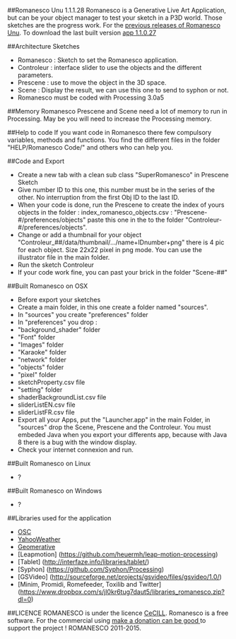 ##Romanesco Unu 1.1.1.28
Romanesco is a Generative Live Art Application, but can be
your object manager to test your sketch in a P3D world.
Those sketches are the progress work. 
For the [previous releases of Romanesco Unu](https://github.com/StanLepunK/ROMANESCO_previous_release).
To download the last built version [app 1.1.0.27](http://romanescoproject.wordpress.com/download/)

##Architecture Sketches
* Romanesco : Sketch to set the Romanesco application.
* Controleur : interface slider to use the objects and the different parameters.
* Prescene : use to move the object in the 3D space.
* Scene : Display the result, we can use this one to send to syphon or not.
* Romanesco must be coded with Processing 3.0a5


##Memory
Romanesco Prescene and Scene need a lot of memory to run in Processing. May be you will need to increase the Processing memory.

##Help to code
If you want code in Romanesco there few compulsory variables, methods and functions.  You find the different files in the folder "HELP/Romanesco Code/" and others who can help you.

##Code and Export
* Create a new tab with a clean sub class "SuperRomanesco" in Prescene Sketch
* Give number ID to this one, this number must be in the series of the other. No interruption from the first Obj ID to the last ID.
* When your code is done, run the Prescene to create the index of yours objects in the folder : index_romanesco_objects.csv :  "Prescene-#/preferences/objects" paste this one in the to the folder "Controleur-#/preferences/objects".
* Change or add a thumbnail for your object "Controleur_##/data/thumbnail/.../name+IDnumber+png" there is 4 pic for each object. Size 22x22 pixel in png mode. You can use the illustrator file in the main folder.
* Run the sketch Controleur
* If your code work fine, you can past your brick in the folder "Scene-##"

##Built Romanesco on OSX
* Before export your sketches
* Create a main folder, in this one create a folder named "sources".
* In "sources" you create "preferences" folder
* In "preferences" you drop :
 * "background_shader" folder
 * "Font" folder
 * "Images" folder 
 * "Karaoke" folder 
 * "network" folder 
 * "objects" folder 
 * "pixel"  folder
 * sketchProperty.csv file
 * "setting" folder 
 * shaderBackgroundList.csv file 
 * sliderListEN.csv file
 * sliderListFR.csv file
* Export all your Apps, put the "Launcher.app" in the main Folder, in "sources" drop the Scene, Prescene and the Controleur. You must embeded Java when you export your differents app, because with Java 8 there is a bug with the window display.
* Check your internet connexion and run.

##Built Romanesco on Linux
* ?

##Built Romanesco on Windows
* ?

##Libraries used for the application
* [OSC](http://www.sojamo.de/libraries/oscp5/)
* [YahooWeather](http://www.onformative.com/lab/google-weather-library-for-processing/)
* [Geomerative](http://www.ricardmarxer.com/geomerative/)
* [Leapmotion] (https://github.com/heuermh/leap-motion-processing)
* [Tablet] (http://interfaze.info/libraries/tablet/)
* [Syphon] (https://github.com/Syphon/Processing)
* [GSVideo] (http://sourceforge.net/projects/gsvideo/files/gsvideo/1.0/)
* [Minim, Promidi, Romefeeder, Toxilib and Twitter] (https://www.dropbox.com/s/jl0kr6tug7daut5/libraries_romanesco.zip?dl=0)


##LICENCE
ROMANESCO is under the licence [CeCILL](http://www.cecill.info/licences/Licence_CeCILL_V2.1-en.html).
Romanesco is a free software.
For the commercial using [make a donation can be good  ](http://romanescoproject.wordpress.com/download/) to support the project !
ROMANESCO 2011-2015.
